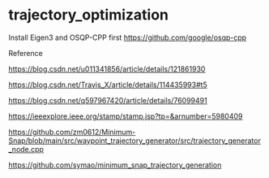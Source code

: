# trajectory_optimization

Install Eigen3 and OSQP-CPP first
https://github.com/google/osqp-cpp

Reference

https://blog.csdn.net/u011341856/article/details/121861930

https://blog.csdn.net/Travis_X/article/details/114435993#t5

https://blog.csdn.net/q597967420/article/details/76099491

https://ieeexplore.ieee.org/stamp/stamp.jsp?tp=&arnumber=5980409

https://github.com/zm0612/Minimum-Snap/blob/main/src/waypoint_trajectory_generator/src/trajectory_generator_node.cpp

https://github.com/symao/minimum_snap_trajectory_generation
